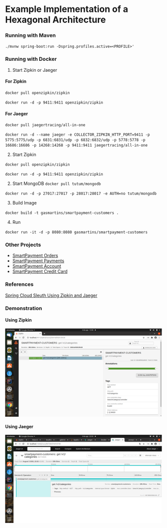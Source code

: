 # Example Implementation of a Hexagonal Architecture



### Running with Maven

`
./mvnw spring-boot:run -Dspring.profiles.active=<PROFILE>'
`

### Running with Docker

1. Start Zipkin or Jaeger

#### For Zipkin

`
docker pull openzipkin/zipkin
`

`
docker run -d -p 9411:9411 openzipkin/zipkin
`

#### For Jaeger

`
docker pull jaegertracing/all-in-one
`

`
docker run -d --name jaeger -e COLLECTOR_ZIPKIN_HTTP_PORT=9411 -p 5775:5775/udp -p 6831:6831/udp -p 6832:6832/udp -p 5778:5778 -p 16686:16686 -p 14268:14268 -p 9411:9411 jaegertracing/all-in-one
`

2. Start Zipkin

`
docker pull openzipkin/zipkin
`

`
docker run -d -p 9411:9411 openzipkin/zipkin
`


2. Start MongoDB
`
docker pull tutum/mongodb
`

`
docker run -d -p 27017:27017 -p 28017:28017 -e AUTH=no tutum/mongodb
`

3. Build Image

`
docker build -t gasmartins/smartpayment-customers .
`

4. Run

`
docker run -it -d -p 8080:8080 gasmartins/smartpayment-customers
`

### Other Projects

* [SmartPayment Orders](https://github.com/gabrielsmartins/smartpayment-orders)
* [SmartPayment Payments](https://github.com/gabrielsmartins/smartpayment-payments)
* [SmartPayment Account](https://github.com/gabrielsmartins/smartpayment-account)
* [SmartPayment Credit Card](https://github.com/gabrielsmartins/smartpayment-credit-card)

### References

[Spring Cloud Sleuth Using Zipkin and Jaeger](https://github.com/anoophp777/spring-webflux-jaegar-log4j2)

### Demonstration

#### Using Zipkin
![Example Zipkin](assets/zipkin.png)

#### Using Jaeger
![Example Jaeger](assets/jaeger.png)